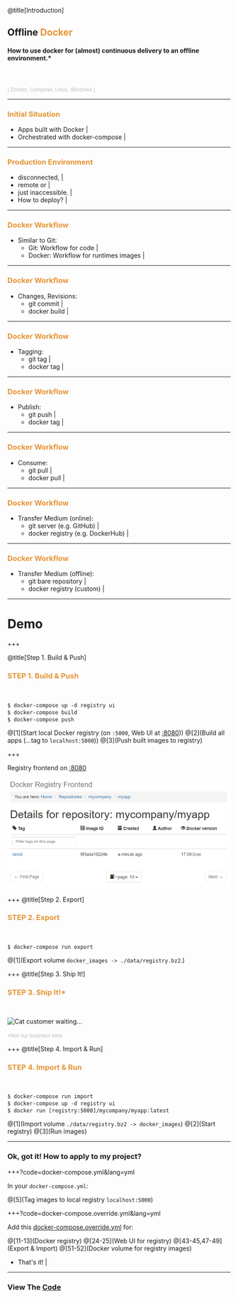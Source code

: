 @title[Introduction]
## Offline <span style="color: #e49436">Docker</span>

#### How to use docker for (almost) continuous delivery to an offline environment.*
<br>
<br>
<span style="color: #bbb; font-size: 80%">[ Docker, Compose, Linux, Windows ]</span>

---

### <span style="color: #e49436">Initial Situation</span>

- Apps built with Docker |
- Orchestrated with docker-compose |

---

### <span style="color: #e49436">Production Environment</span>

- disconnected, | 
- remote or |
- just inaccessible. |
- How to deploy? |

---

### <span style="color: #e49436">Docker Workflow</span>

- Similar to Git:
  - Git: Workflow for code |
  - Docker: Workflow for runtimes images |

---

### <span style="color: #e49436">Docker Workflow</span>

- Changes, Revisions:
  - git commit |
  - docker build |

---

### <span style="color: #e49436">Docker Workflow</span>

- Tagging:
  - git tag |
  - docker tag |

---

### <span style="color: #e49436">Docker Workflow</span>

- Publish:
  - git push |
  - docker tag |

---

### <span style="color: #e49436">Docker Workflow</span>

- Consume:
  - git pull |
  - docker pull |

---

### <span style="color: #e49436">Docker Workflow</span>

- Transfer Medium (online):
  - git server (e.g. GitHub) |
  - docker registry (e.g. DockerHub) |

---

### <span style="color: #e49436">Docker Workflow</span>

- Transfer Medium (offline):
  - git bare repository |
  - docker registry (custom) |

---

# Demo

+++

@title[Step 1. Build & Push]

### <span style="color: #e49436">STEP 1. Build & Push</span>
<br>

```console
$ docker-compose up -d registry ui
$ docker-compose build
$ docker-compose push
```

@[1](Start local Docker registry (on `:5000`, Web UI at [:8080](http://localhost:8080)))
@[2](Build all apps (...tag to `localhost:5000`))
@[3](Push built images to registry)

+++

Registry frontend on [:8080](http://localhost:8080)

![See docker images](images/ui-02-pushed.png)

+++
@title[Step 2. Export]

### <span style="color: #e49436">STEP 2. Export</span>
<br>

```console
$ docker-compose run export
```

@[1](Export volume `docker_images -> ./data/registry.bz2`.)

+++
@title[Step 3. Ship It!]

### <span style="color: #e49436">STEP 3. Ship It!*</span>
<br>

![Cat customer waiting...](https://media.giphy.com/media/dw2jpsey5a5I4/giphy.gif)

<span style="color: #bbb; font-size: 80%">*Not our business here.</span>

+++
@title[Step 4. Import & Run]

### <span style="color: #e49436">STEP 4. Import & Run</span>
<br>

```console
$ docker-compose run import
$ docker-compose up -d registry ui
$ docker run [registry:5000]/mycompany/myapp:latest
```

@[1](Import volume `./data/registry.bz2 -> docker_images`)
@[2](Start registry)
@[3](Run images)

---

### Ok, got it! How to apply to my project?

+++?code=docker-compose.yml&lang=yml

In your `docker-compose.yml`:

@[5](Tag images to local registry `localhost:5000`)

+++?code=docker-compose.override.yml&lang=yml

Add this [docker-compose.override.yml](https://github.com/awesome-inc/docker-deploy-offline/blob/master/docker-compose.override.yml) for:

@[11-13](Docker registry)
@[24-25](Web UI for registry)
@[43-45,47-49](Export & Import)
@[51-52](Docker volume for registry images)

- That's it! |

---

### View The <a target="_blank" href="https://github.com/awesome-inc/docker-deploy-offline">Code</a>
